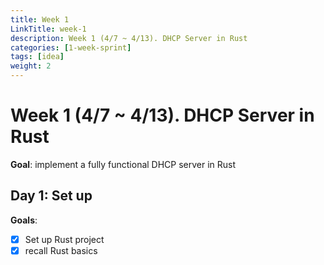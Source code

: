 ```yaml
---
title: Week 1
LinkTitle: week-1
description: Week 1 (4/7 ~ 4/13). DHCP Server in Rust
categories: [1-week-sprint]
tags: [idea]
weight: 2
---
```


# Week 1 (4/7 ~ 4/13). DHCP Server in Rust
**Goal**: implement a fully functional DHCP server in Rust

## Day 1: Set up 
**Goals**: 
- [x] Set up Rust project
- [x] recall Rust basics
